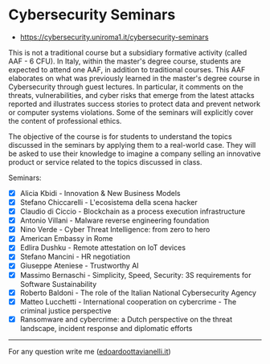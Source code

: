 # Cybersecurity Seminars

- https://cybersecurity.uniroma1.it/cybersecurity-seminars

This is not a traditional course but a subsidiary formative activity (called AAF - 6 CFU). In Italy, within the master's degree course, students are expected to attend one AAF, in addition to traditional courses. This AAF elaborates on what was previously learned in the master's degree course in Cybersecurity through guest lectures. In particular, it comments on the threats, vulnerabilities, and cyber risks that emerge from the latest attacks reported and illustrates success stories to protect data and prevent network or computer systems violations. Some of the seminars will explicitly cover the content of professional ethics.

The objective of the course is for students to understand the topics discussed in the seminars by applying them to a real-world case. They will be asked to use their knowledge to imagine a company selling an innovative product or service related to the topics discussed in class.

Seminars:

- [x] Alicia Kbidi - Innovation & New Business Models
- [x] Stefano Chiccarelli - L'ecosistema della scena hacker
- [x] Claudio di Ciccio - Blockchain as a process execution infrastructure
- [x] Antonio Villani - Malware reverse engineering foundation
- [x] Nino Verde - Cyber Threat Intelligence: from zero to hero
- [x] American Embassy in Rome
- [x] Edlira Dushku - Remote attestation on IoT devices
- [x] Stefano Mancini - HR negotiation
- [x] Giuseppe Ateniese - Trustworthy AI
- [x] Massimo Bernaschi - Simplicity, Speed, Security: 3S requirements for Software Sustainability
- [x] Roberto Baldoni - The role of the Italian National Cybersecurity Agency
- [x] Matteo Lucchetti - International cooperation on cybercrime - The criminal justice perspective
- [x] Ransomware and cybercrime: a Dutch perspective on the threat landscape, incident response and diplomatic efforts

---------

For any question write me ([edoardoottavianelli.it](https://www.edoardoottavianelli.it/))
